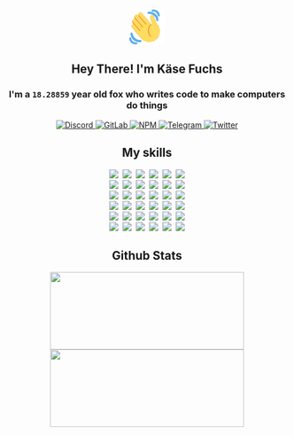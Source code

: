 <div><p align=center><img src=./resources/images/wave.gif width=64px height=64px></p><h2 align=center>Hey There! I'm Käse Fuchs</h2><h3 align=center>I'm a <code>18.28859</code> year old fox who writes code to make computers do things</h3><p align=center><a href=https://discord.com/users/507526681125322772><img alt=Discord src="https://img.shields.io/badge/Discord-5865F2?logo=discord&logoColor=white&style=flat-square#7b36c3e7a518bf2bbd82ae07caba049a"> </a><a href=https://gitlab.com/kasefuchs><img alt=GitLab src="https://img.shields.io/badge/GitLab-330F63?logo=gitlab&logoColor=white&style=flat-square#7b36c3e7a518bf2bbd82ae07caba049a"> </a><a href=https://npmjs.com/~kasefuchs><img alt=NPM src="https://img.shields.io/badge/NPM-CB3837?logo=npm&logoColor=white&style=flat-square#7b36c3e7a518bf2bbd82ae07caba049a"> </a><a href=https://t.me/kasefuchs><img alt=Telegram src="https://img.shields.io/badge/Telegram-2CA5E0?logo=telegram&logoColor=white&style=flat-square#7b36c3e7a518bf2bbd82ae07caba049a"> </a><a href=https://twitter.com/kasefuchs><img alt=Twitter src="https://img.shields.io/badge/Twitter-1DA1F2?logo=twitter&logoColor=white&style=flat-square#7b36c3e7a518bf2bbd82ae07caba049a"></a></p><h2 align=center>My skills</h2><p align=center><a href=https://aws.amazon.com/ ><picture><source srcset="https://skillicons.dev/icons?i=aws&theme=dark#7b36c3e7a518bf2bbd82ae07caba049a" media="(prefers-color-scheme: dark)"><source srcset="https://skillicons.dev/icons?i=aws&theme=light#7b36c3e7a518bf2bbd82ae07caba049a" media="(prefers-color-scheme: light), (prefers-color-scheme: no-preference)"><img src="https://skillicons.dev/icons?i=aws&theme=light#7b36c3e7a518bf2bbd82ae07caba049a"></picture></a>&nbsp;&nbsp;<a href=https://en.wikipedia.org/wiki/Bash_(Unix_shell)><picture><source srcset="https://skillicons.dev/icons?i=bash&theme=dark#7b36c3e7a518bf2bbd82ae07caba049a" media="(prefers-color-scheme: dark)"><source srcset="https://skillicons.dev/icons?i=bash&theme=light#7b36c3e7a518bf2bbd82ae07caba049a" media="(prefers-color-scheme: light), (prefers-color-scheme: no-preference)"><img src="https://skillicons.dev/icons?i=bash&theme=light#7b36c3e7a518bf2bbd82ae07caba049a"></picture></a>&nbsp;&nbsp;<a href=https://discord.com/developers/docs><picture><source srcset="https://skillicons.dev/icons?i=bots&theme=dark#7b36c3e7a518bf2bbd82ae07caba049a" media="(prefers-color-scheme: dark)"><source srcset="https://skillicons.dev/icons?i=bots&theme=light#7b36c3e7a518bf2bbd82ae07caba049a" media="(prefers-color-scheme: light), (prefers-color-scheme: no-preference)"><img src="https://skillicons.dev/icons?i=bots&theme=light#7b36c3e7a518bf2bbd82ae07caba049a"></picture></a>&nbsp;&nbsp;<a href=https://www.cloudflare.com/ ><picture><source srcset="https://skillicons.dev/icons?i=cloudflare&theme=dark#7b36c3e7a518bf2bbd82ae07caba049a" media="(prefers-color-scheme: dark)"><source srcset="https://skillicons.dev/icons?i=cloudflare&theme=light#7b36c3e7a518bf2bbd82ae07caba049a" media="(prefers-color-scheme: light), (prefers-color-scheme: no-preference)"><img src="https://skillicons.dev/icons?i=cloudflare&theme=light#7b36c3e7a518bf2bbd82ae07caba049a"></picture></a>&nbsp;&nbsp;<a href=https://en.wikipedia.org/wiki/CSS><picture><source srcset="https://skillicons.dev/icons?i=css&theme=dark#7b36c3e7a518bf2bbd82ae07caba049a" media="(prefers-color-scheme: dark)"><source srcset="https://skillicons.dev/icons?i=css&theme=light#7b36c3e7a518bf2bbd82ae07caba049a" media="(prefers-color-scheme: light), (prefers-color-scheme: no-preference)"><img src="https://skillicons.dev/icons?i=css&theme=light#7b36c3e7a518bf2bbd82ae07caba049a"></picture></a>&nbsp;&nbsp;<a href=https://www.docker.com/ ><picture><source srcset="https://skillicons.dev/icons?i=docker&theme=dark#7b36c3e7a518bf2bbd82ae07caba049a" media="(prefers-color-scheme: dark)"><source srcset="https://skillicons.dev/icons?i=docker&theme=light#7b36c3e7a518bf2bbd82ae07caba049a" media="(prefers-color-scheme: light), (prefers-color-scheme: no-preference)"><img src="https://skillicons.dev/icons?i=docker&theme=light#7b36c3e7a518bf2bbd82ae07caba049a"></picture></a><br><a href=https://www.electronjs.org/ ><picture><source srcset="https://skillicons.dev/icons?i=electron&theme=dark#7b36c3e7a518bf2bbd82ae07caba049a" media="(prefers-color-scheme: dark)"><source srcset="https://skillicons.dev/icons?i=electron&theme=light#7b36c3e7a518bf2bbd82ae07caba049a" media="(prefers-color-scheme: light), (prefers-color-scheme: no-preference)"><img src="https://skillicons.dev/icons?i=electron&theme=light#7b36c3e7a518bf2bbd82ae07caba049a"></picture></a>&nbsp;&nbsp;<a href=https://expressjs.com/ ><picture><source srcset="https://skillicons.dev/icons?i=express&theme=dark#7b36c3e7a518bf2bbd82ae07caba049a" media="(prefers-color-scheme: dark)"><source srcset="https://skillicons.dev/icons?i=express&theme=light#7b36c3e7a518bf2bbd82ae07caba049a" media="(prefers-color-scheme: light), (prefers-color-scheme: no-preference)"><img src="https://skillicons.dev/icons?i=express&theme=light#7b36c3e7a518bf2bbd82ae07caba049a"></picture></a>&nbsp;&nbsp;<a href=https://www.figma.com/ ><picture><source srcset="https://skillicons.dev/icons?i=figma&theme=dark#7b36c3e7a518bf2bbd82ae07caba049a" media="(prefers-color-scheme: dark)"><source srcset="https://skillicons.dev/icons?i=figma&theme=light#7b36c3e7a518bf2bbd82ae07caba049a" media="(prefers-color-scheme: light), (prefers-color-scheme: no-preference)"><img src="https://skillicons.dev/icons?i=figma&theme=light#7b36c3e7a518bf2bbd82ae07caba049a"></picture></a>&nbsp;&nbsp;<a href=https://firebase.google.com/ ><picture><source srcset="https://skillicons.dev/icons?i=firebase&theme=dark#7b36c3e7a518bf2bbd82ae07caba049a" media="(prefers-color-scheme: dark)"><source srcset="https://skillicons.dev/icons?i=firebase&theme=light#7b36c3e7a518bf2bbd82ae07caba049a" media="(prefers-color-scheme: light), (prefers-color-scheme: no-preference)"><img src="https://skillicons.dev/icons?i=firebase&theme=light#7b36c3e7a518bf2bbd82ae07caba049a"></picture></a>&nbsp;&nbsp;<a href=https://flask.palletsprojects.com/ ><picture><source srcset="https://skillicons.dev/icons?i=flask&theme=dark#7b36c3e7a518bf2bbd82ae07caba049a" media="(prefers-color-scheme: dark)"><source srcset="https://skillicons.dev/icons?i=flask&theme=light#7b36c3e7a518bf2bbd82ae07caba049a" media="(prefers-color-scheme: light), (prefers-color-scheme: no-preference)"><img src="https://skillicons.dev/icons?i=flask&theme=light#7b36c3e7a518bf2bbd82ae07caba049a"></picture></a>&nbsp;&nbsp;<a href=https://cloud.google.com/ ><picture><source srcset="https://skillicons.dev/icons?i=gcp&theme=dark#7b36c3e7a518bf2bbd82ae07caba049a" media="(prefers-color-scheme: dark)"><source srcset="https://skillicons.dev/icons?i=gcp&theme=light#7b36c3e7a518bf2bbd82ae07caba049a" media="(prefers-color-scheme: light), (prefers-color-scheme: no-preference)"><img src="https://skillicons.dev/icons?i=gcp&theme=light#7b36c3e7a518bf2bbd82ae07caba049a"></picture></a><br><a href=https://git-scm.com/ ><picture><source srcset="https://skillicons.dev/icons?i=git&theme=dark#7b36c3e7a518bf2bbd82ae07caba049a" media="(prefers-color-scheme: dark)"><source srcset="https://skillicons.dev/icons?i=git&theme=light#7b36c3e7a518bf2bbd82ae07caba049a" media="(prefers-color-scheme: light), (prefers-color-scheme: no-preference)"><img src="https://skillicons.dev/icons?i=git&theme=light#7b36c3e7a518bf2bbd82ae07caba049a"></picture></a>&nbsp;&nbsp;<a href=https://github.com/ ><picture><source srcset="https://skillicons.dev/icons?i=github&theme=dark#7b36c3e7a518bf2bbd82ae07caba049a" media="(prefers-color-scheme: dark)"><source srcset="https://skillicons.dev/icons?i=github&theme=light#7b36c3e7a518bf2bbd82ae07caba049a" media="(prefers-color-scheme: light), (prefers-color-scheme: no-preference)"><img src="https://skillicons.dev/icons?i=github&theme=light#7b36c3e7a518bf2bbd82ae07caba049a"></picture></a>&nbsp;&nbsp;<a href=https://gitlab.com/ ><picture><source srcset="https://skillicons.dev/icons?i=gitlab&theme=dark#7b36c3e7a518bf2bbd82ae07caba049a" media="(prefers-color-scheme: dark)"><source srcset="https://skillicons.dev/icons?i=gitlab&theme=light#7b36c3e7a518bf2bbd82ae07caba049a" media="(prefers-color-scheme: light), (prefers-color-scheme: no-preference)"><img src="https://skillicons.dev/icons?i=gitlab&theme=light#7b36c3e7a518bf2bbd82ae07caba049a"></picture></a>&nbsp;&nbsp;<a href=https://www.heroku.com/ ><picture><source srcset="https://skillicons.dev/icons?i=heroku&theme=dark#7b36c3e7a518bf2bbd82ae07caba049a" media="(prefers-color-scheme: dark)"><source srcset="https://skillicons.dev/icons?i=heroku&theme=light#7b36c3e7a518bf2bbd82ae07caba049a" media="(prefers-color-scheme: light), (prefers-color-scheme: no-preference)"><img src="https://skillicons.dev/icons?i=heroku&theme=light#7b36c3e7a518bf2bbd82ae07caba049a"></picture></a>&nbsp;&nbsp;<a href=https://en.wikipedia.org/wiki/HTML><picture><source srcset="https://skillicons.dev/icons?i=html&theme=dark#7b36c3e7a518bf2bbd82ae07caba049a" media="(prefers-color-scheme: dark)"><source srcset="https://skillicons.dev/icons?i=html&theme=light#7b36c3e7a518bf2bbd82ae07caba049a" media="(prefers-color-scheme: light), (prefers-color-scheme: no-preference)"><img src="https://skillicons.dev/icons?i=html&theme=light#7b36c3e7a518bf2bbd82ae07caba049a"></picture></a>&nbsp;&nbsp;<a href=https://en.wikipedia.org/wiki/JavaScript><picture><source srcset="https://skillicons.dev/icons?i=js&theme=dark#7b36c3e7a518bf2bbd82ae07caba049a" media="(prefers-color-scheme: dark)"><source srcset="https://skillicons.dev/icons?i=js&theme=light#7b36c3e7a518bf2bbd82ae07caba049a" media="(prefers-color-scheme: light), (prefers-color-scheme: no-preference)"><img src="https://skillicons.dev/icons?i=js&theme=light#7b36c3e7a518bf2bbd82ae07caba049a"></picture></a><br><a href=https://en.wikipedia.org/wiki/Linux><picture><source srcset="https://skillicons.dev/icons?i=linux&theme=dark#7b36c3e7a518bf2bbd82ae07caba049a" media="(prefers-color-scheme: dark)"><source srcset="https://skillicons.dev/icons?i=linux&theme=light#7b36c3e7a518bf2bbd82ae07caba049a" media="(prefers-color-scheme: light), (prefers-color-scheme: no-preference)"><img src="https://skillicons.dev/icons?i=linux&theme=light#7b36c3e7a518bf2bbd82ae07caba049a"></picture></a>&nbsp;&nbsp;<a href=https://mui.com/ ><picture><source srcset="https://skillicons.dev/icons?i=materialui&theme=dark#7b36c3e7a518bf2bbd82ae07caba049a" media="(prefers-color-scheme: dark)"><source srcset="https://skillicons.dev/icons?i=materialui&theme=light#7b36c3e7a518bf2bbd82ae07caba049a" media="(prefers-color-scheme: light), (prefers-color-scheme: no-preference)"><img src="https://skillicons.dev/icons?i=materialui&theme=light#7b36c3e7a518bf2bbd82ae07caba049a"></picture></a>&nbsp;&nbsp;<a href=https://en.wikipedia.org/wiki/Markdown><picture><source srcset="https://skillicons.dev/icons?i=md&theme=dark#7b36c3e7a518bf2bbd82ae07caba049a" media="(prefers-color-scheme: dark)"><source srcset="https://skillicons.dev/icons?i=md&theme=light#7b36c3e7a518bf2bbd82ae07caba049a" media="(prefers-color-scheme: light), (prefers-color-scheme: no-preference)"><img src="https://skillicons.dev/icons?i=md&theme=light#7b36c3e7a518bf2bbd82ae07caba049a"></picture></a>&nbsp;&nbsp;<a href=https://www.mongodb.com/ ><picture><source srcset="https://skillicons.dev/icons?i=mongodb&theme=dark#7b36c3e7a518bf2bbd82ae07caba049a" media="(prefers-color-scheme: dark)"><source srcset="https://skillicons.dev/icons?i=mongodb&theme=light#7b36c3e7a518bf2bbd82ae07caba049a" media="(prefers-color-scheme: light), (prefers-color-scheme: no-preference)"><img src="https://skillicons.dev/icons?i=mongodb&theme=light#7b36c3e7a518bf2bbd82ae07caba049a"></picture></a>&nbsp;&nbsp;<a href=https://www.mysql.com/ ><picture><source srcset="https://skillicons.dev/icons?i=mysql&theme=dark#7b36c3e7a518bf2bbd82ae07caba049a" media="(prefers-color-scheme: dark)"><source srcset="https://skillicons.dev/icons?i=mysql&theme=light#7b36c3e7a518bf2bbd82ae07caba049a" media="(prefers-color-scheme: light), (prefers-color-scheme: no-preference)"><img src="https://skillicons.dev/icons?i=mysql&theme=light#7b36c3e7a518bf2bbd82ae07caba049a"></picture></a>&nbsp;&nbsp;<a href=https://nextjs.org/ ><picture><source srcset="https://skillicons.dev/icons?i=nextjs&theme=dark#7b36c3e7a518bf2bbd82ae07caba049a" media="(prefers-color-scheme: dark)"><source srcset="https://skillicons.dev/icons?i=nextjs&theme=light#7b36c3e7a518bf2bbd82ae07caba049a" media="(prefers-color-scheme: light), (prefers-color-scheme: no-preference)"><img src="https://skillicons.dev/icons?i=nextjs&theme=light#7b36c3e7a518bf2bbd82ae07caba049a"></picture></a><br><a href=https://nodejs.org/en/ ><picture><source srcset="https://skillicons.dev/icons?i=nodejs&theme=dark#7b36c3e7a518bf2bbd82ae07caba049a" media="(prefers-color-scheme: dark)"><source srcset="https://skillicons.dev/icons?i=nodejs&theme=light#7b36c3e7a518bf2bbd82ae07caba049a" media="(prefers-color-scheme: light), (prefers-color-scheme: no-preference)"><img src="https://skillicons.dev/icons?i=nodejs&theme=light#7b36c3e7a518bf2bbd82ae07caba049a"></picture></a>&nbsp;&nbsp;<a href=https://www.postgresql.org/ ><picture><source srcset="https://skillicons.dev/icons?i=postgres&theme=dark#7b36c3e7a518bf2bbd82ae07caba049a" media="(prefers-color-scheme: dark)"><source srcset="https://skillicons.dev/icons?i=postgres&theme=light#7b36c3e7a518bf2bbd82ae07caba049a" media="(prefers-color-scheme: light), (prefers-color-scheme: no-preference)"><img src="https://skillicons.dev/icons?i=postgres&theme=light#7b36c3e7a518bf2bbd82ae07caba049a"></picture></a>&nbsp;&nbsp;<a href=https://learn.microsoft.com/en-us/powershell/ ><picture><source srcset="https://skillicons.dev/icons?i=powershell&theme=dark#7b36c3e7a518bf2bbd82ae07caba049a" media="(prefers-color-scheme: dark)"><source srcset="https://skillicons.dev/icons?i=powershell&theme=light#7b36c3e7a518bf2bbd82ae07caba049a" media="(prefers-color-scheme: light), (prefers-color-scheme: no-preference)"><img src="https://skillicons.dev/icons?i=powershell&theme=light#7b36c3e7a518bf2bbd82ae07caba049a"></picture></a>&nbsp;&nbsp;<a href=https://www.python.org/ ><picture><source srcset="https://skillicons.dev/icons?i=py&theme=dark#7b36c3e7a518bf2bbd82ae07caba049a" media="(prefers-color-scheme: dark)"><source srcset="https://skillicons.dev/icons?i=py&theme=light#7b36c3e7a518bf2bbd82ae07caba049a" media="(prefers-color-scheme: light), (prefers-color-scheme: no-preference)"><img src="https://skillicons.dev/icons?i=py&theme=light#7b36c3e7a518bf2bbd82ae07caba049a"></picture></a>&nbsp;&nbsp;<a href=https://www.raspberrypi.org/ ><picture><source srcset="https://skillicons.dev/icons?i=raspberrypi&theme=dark#7b36c3e7a518bf2bbd82ae07caba049a" media="(prefers-color-scheme: dark)"><source srcset="https://skillicons.dev/icons?i=raspberrypi&theme=light#7b36c3e7a518bf2bbd82ae07caba049a" media="(prefers-color-scheme: light), (prefers-color-scheme: no-preference)"><img src="https://skillicons.dev/icons?i=raspberrypi&theme=light#7b36c3e7a518bf2bbd82ae07caba049a"></picture></a>&nbsp;&nbsp;<a href=https://reactjs.org/ ><picture><source srcset="https://skillicons.dev/icons?i=react&theme=dark#7b36c3e7a518bf2bbd82ae07caba049a" media="(prefers-color-scheme: dark)"><source srcset="https://skillicons.dev/icons?i=react&theme=light#7b36c3e7a518bf2bbd82ae07caba049a" media="(prefers-color-scheme: light), (prefers-color-scheme: no-preference)"><img src="https://skillicons.dev/icons?i=react&theme=light#7b36c3e7a518bf2bbd82ae07caba049a"></picture></a><br><a href=https://redux.js.org/ ><picture><source srcset="https://skillicons.dev/icons?i=redux&theme=dark#7b36c3e7a518bf2bbd82ae07caba049a" media="(prefers-color-scheme: dark)"><source srcset="https://skillicons.dev/icons?i=redux&theme=light#7b36c3e7a518bf2bbd82ae07caba049a" media="(prefers-color-scheme: light), (prefers-color-scheme: no-preference)"><img src="https://skillicons.dev/icons?i=redux&theme=light#7b36c3e7a518bf2bbd82ae07caba049a"></picture></a>&nbsp;&nbsp;<a href=https://en.wikipedia.org/wiki/Regular_expression><picture><source srcset="https://skillicons.dev/icons?i=regex&theme=dark#7b36c3e7a518bf2bbd82ae07caba049a" media="(prefers-color-scheme: dark)"><source srcset="https://skillicons.dev/icons?i=regex&theme=light#7b36c3e7a518bf2bbd82ae07caba049a" media="(prefers-color-scheme: light), (prefers-color-scheme: no-preference)"><img src="https://skillicons.dev/icons?i=regex&theme=light#7b36c3e7a518bf2bbd82ae07caba049a"></picture></a>&nbsp;&nbsp;<a href=https://en.wikipedia.org/wiki/Sass_(stylesheet_language)><picture><source srcset="https://skillicons.dev/icons?i=sass&theme=dark#7b36c3e7a518bf2bbd82ae07caba049a" media="(prefers-color-scheme: dark)"><source srcset="https://skillicons.dev/icons?i=sass&theme=light#7b36c3e7a518bf2bbd82ae07caba049a" media="(prefers-color-scheme: light), (prefers-color-scheme: no-preference)"><img src="https://skillicons.dev/icons?i=sass&theme=light#7b36c3e7a518bf2bbd82ae07caba049a"></picture></a>&nbsp;&nbsp;<a href=https://www.typescriptlang.org/ ><picture><source srcset="https://skillicons.dev/icons?i=ts&theme=dark#7b36c3e7a518bf2bbd82ae07caba049a" media="(prefers-color-scheme: dark)"><source srcset="https://skillicons.dev/icons?i=ts&theme=light#7b36c3e7a518bf2bbd82ae07caba049a" media="(prefers-color-scheme: light), (prefers-color-scheme: no-preference)"><img src="https://skillicons.dev/icons?i=ts&theme=light#7b36c3e7a518bf2bbd82ae07caba049a"></picture></a>&nbsp;&nbsp;<a href=https://unity.com/ ><picture><source srcset="https://skillicons.dev/icons?i=unity&theme=dark#7b36c3e7a518bf2bbd82ae07caba049a" media="(prefers-color-scheme: dark)"><source srcset="https://skillicons.dev/icons?i=unity&theme=light#7b36c3e7a518bf2bbd82ae07caba049a" media="(prefers-color-scheme: light), (prefers-color-scheme: no-preference)"><img src="https://skillicons.dev/icons?i=unity&theme=light#7b36c3e7a518bf2bbd82ae07caba049a"></picture></a>&nbsp;&nbsp;<a href=https://workers.cloudflare.com/ ><picture><source srcset="https://skillicons.dev/icons?i=workers&theme=dark#7b36c3e7a518bf2bbd82ae07caba049a" media="(prefers-color-scheme: dark)"><source srcset="https://skillicons.dev/icons?i=workers&theme=light#7b36c3e7a518bf2bbd82ae07caba049a" media="(prefers-color-scheme: light), (prefers-color-scheme: no-preference)"><img src="https://skillicons.dev/icons?i=workers&theme=light#7b36c3e7a518bf2bbd82ae07caba049a"></picture></a><br></p><h2 align=center>Github Stats</h2><p align=center><picture><source srcset="https://github-readme-stats-kasefuchs.vercel.app/api/?count_private=true&hide_border=true&hide_rank=true&line_height=20&hide_title=true&username=Kasefuchs&theme=dark#7b36c3e7a518bf2bbd82ae07caba049a" media="(prefers-color-scheme: dark)"><source srcset="https://github-readme-stats-kasefuchs.vercel.app/api/?count_private=true&hide_border=true&hide_rank=true&line_height=20&hide_title=true&username=Kasefuchs&theme=light#7b36c3e7a518bf2bbd82ae07caba049a" media="(prefers-color-scheme: light), (prefers-color-scheme: no-preference)"><img align=middle width=350 height=140 src="https://github-readme-stats-kasefuchs.vercel.app/api/?count_private=true&hide_border=true&hide_rank=true&line_height=20&hide_title=true&username=Kasefuchs&theme=light#7b36c3e7a518bf2bbd82ae07caba049a"></picture><picture><source srcset="https://github-readme-stats-kasefuchs.vercel.app/api/top-langs/?count_private=true&hide_border=true&layout=compact&username=Kasefuchs&theme=dark#7b36c3e7a518bf2bbd82ae07caba049a" media="(prefers-color-scheme: dark)"><source srcset="https://github-readme-stats-kasefuchs.vercel.app/api/top-langs/?count_private=true&hide_border=true&layout=compact&username=Kasefuchs&theme=light#7b36c3e7a518bf2bbd82ae07caba049a" media="(prefers-color-scheme: light), (prefers-color-scheme: no-preference)"><img align=middle width=350 height=140 src="https://github-readme-stats-kasefuchs.vercel.app/api/top-langs/?count_private=true&hide_border=true&layout=compact&username=Kasefuchs&theme=light#7b36c3e7a518bf2bbd82ae07caba049a"></picture></p><img src="https://hit.yhype.me/github/profile?user_id=64592097#7b36c3e7a518bf2bbd82ae07caba049a" alt=""></div>